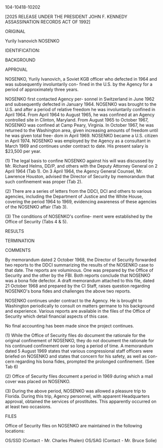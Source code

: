 104-10418-10202

[2025 RELEASE UNDER THE PRESIDENT JOHN F. KENNEDY ASSASSINATION RECORDS ACT OF 1992]

ORIGINAL

Yurily Ivanovich NOSENKO

IDENTIFICATION:

BACKGROUND

APPROVAL

NOSENKO, Yurily Ivanovich, a Soviet
KGB officer who defected in 1964 and
was subsequently involuntarily con-
fined in the U.S. by the Agency for
a period of approximately three years.

NOSENKO first contacted Agency per-
sonnel in Switzerland in June 1962
and subsequently defected in January
1964. NOSENKO was brought to the U.S.
and after a period of relative freedom
he was involuntarily confined in
April 1964. From April 1964 to
August 1965, he was confined at an
Agency controlled site in Clinton,
Maryland. From August 1965 to
October 1967, NOSENKO was confined
at Camp Peary, Virginia. In October
1967, he was returned to the Washington
area, given increasing amounts of
freedom until he was given total free-
dom in April 1969. NOSENKO became a
U.S. citizen in April 1974. NOSENKO
was employed by the Agency as a
consultant in March 1969 and continues
under contract to date. His present
salary is $23,500 per year.

(1) The legal basis to confine NOSENKO
against his will was discussed by
Mr. Richard Helms, DD/P, and others with
the Deputy Attorney General on 2 April
1964 (Tab 1). On 3 April 1964, the
Agency General Counsel, Mr. Lawrence
Houston, advised the Director of Security
by memorandum that such confinement was
proper (Tab 2).

(2) There are a series of letters from
the DDCI, DCI and others to various
agencies, including the Department of
Justice and the White House, covering
the period 1964 to 1969, evidencing
awareness of these agencies of the
NOSENKO affair (Tab 3).

(3) The conditions of NOSENKO's confine-
ment were established by the Office of
Security (Tabs 4 & 5).

RESULTS

TERMINATION

COMMENTS

By memorandum dated 2 October 1968,
the Director of Security forwarded
two reports to the DDCI summarizing
the results of the NOSENKO case to
that date. The reports are voluminous.
One was prepared by the Office of
Security and the other by the FBI.
Both reports conclude that NOSENKO
was a bona fide defector. A draft
memorandum attached to this file,
dated 21 October 1968 and prepared
by the CI Staff, raises question
regarding NOSENKO's bona fides
and challenges the above two reports.

NOSENKO continues under contract to
the Agency. He is brought to Washington
periodically to consult on matters
germane to his background and experience.
Various reports are available in the
files of the Office of Security which
detail financial aspects of this case.

No final accounting has been made since
the project continues.

(1) While the Office of Security files
do document the rationale for the original
confinement of NOSENKO, they do not
document the rationale for his continued
confinement over so long a period of time.
A memorandum dated 5 August 1969 states
that various congressional staff officers
were briefed on NOSENKO and states that
concern for his safety, as well as con-
cern regarding his bona fides, prompted
the prolonged confinement. (See Tab 6)

(2) Office of Security files document
a period in 1969 during which a mail
cover was placed on NOSENKO.

(3) During the above period, NOSENKO
was allowed a pleasure trip to Florida.
During this trip, Agency personnel, with
apparent Headquarters approval, obtained
the services of prostitutes. This
apparently occurred on at least two
occasions.

FILES

Office of Security files on NOSENKO
are maintained in the following
locations:

OS/SSD (Contact - Mr. Charles Phalen)
OS/SAG (Contact - Mr. Bruce Solie)
